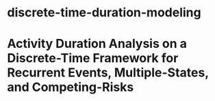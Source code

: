 discrete-time-duration-modeling
===============================

# Activity Duration Analysis on a Discrete-Time Framework for Recurrent Events, Multiple-States, and Competing-Risks
